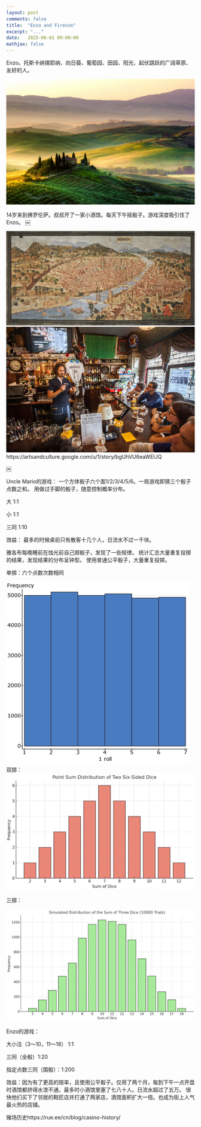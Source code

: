 ```yaml
---
layout: post
comments: false
title:  "Enzo and Firenze"
excerpt: "..."
date:   2025-06-01 09:00:00
mathjax: false
---
```



Enzo。托斯卡纳锡耶纳、向日葵、葡萄园、田园、阳光、起伏跳跃的广阔草原、友好的人。

<div class="imgcap">
<img src="/assets/enzo/tuscany_view.jpg">
</div>

14岁来到佛罗伦萨。叔叔开了一家小酒馆。每天下午摇骰子。游戏深度吸引住了Enzo。
￼
<div class="imgcap">
<img src="/assets/enzo/firenze_map.jpg">
</div>
<div class="imgcap">
<img src="/assets/enzo/minibar.jpg">
</div>
https://artsandculture.google.com/u/1/story/bgUhVU6eaWEIJQ

￼

Uncle Mario的游戏：
一个方体骰子六个面1/2/3/4/5/6。一局游戏即猜三个骰子点数之和。
用做过手脚的骰子，随意控制概率分布。

大 1:1

小 1:1

三同 1:10

效益：
最多的时候桌前只有散客十几个人，日流水不过一千块。


雅各布每晚睡前在烛光前自己掷骰子，发现了一些规律。 统计汇总大量重复投掷的结果，发现结果的分布呈钟型。
使用普通公平骰子，大量重复投掷。

单掷：六个点数次数相同
<div class="imgcap">
<img src="/assets/enzo/1dice.jpg">
</div>
双掷：
<div class="imgcap">
<img src="/assets/enzo/2dices.jpg">
</div>

三掷：
<div class="imgcap">
<img src="/assets/enzo/3dices.jpg">
</div>

Enzo的游戏：

大小注（3～10，11～18）  1:1

三同（全骰）1:20

指定点数三同（围骰）：1:200

效益：因为有了更高的赔率，且使用公平骰子。仅用了两个月，每到下午一点开盘时酒馆都挤得水泄不通，最多时小酒馆里塞了七八十人。日流水超过了五万。
很快他们买下了邻居的鞋匠店并打通了两家店，酒馆面积扩大一倍。也成为街上人气最火热的店铺。



赌场历史https://rue.ee/cn/blog/casino-history/
